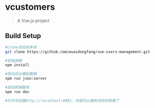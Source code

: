# vcustomers

> A Vue.js project

## Build Setup

``` bash
#clone项目到本地
git clone https://github.com/wuaidongfang/vue-users-management.git

#安装依赖
npm install

#启动后台模拟数据
npm run json:server

#启动前端服务
npm run dev

#打开浏览器http://localhost:8081，你就可以看到项目的效果了

